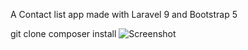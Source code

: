 A Contact list app made with Laravel 9 and Bootstrap 5

git clone
composer install
![Screenshot](https://github.com/NascLeonardo/Laravel-Crud/blob/main/screenshot.png)
